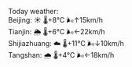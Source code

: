 Today weather:  
Beijing: ☀️   🌡️+8°C 🌬️↑15km/h  
Tianjin: 🌦   🌡️+6°C 🌬️←22km/h  
Shijiazhuang: ☁️   🌡️+11°C 🌬️↓10km/h  
Tangshan: 🌧   🌡️+4°C 🌬️←18km/h  
